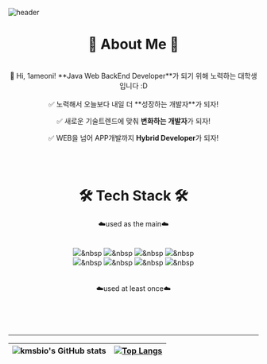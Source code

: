 ![header](https://capsule-render.vercel.app/api?type=Waving&color=00C3FF&height=180&section=header&text=Eonion's%20Development%20Github&fontSize=40&fontColor=ffffff&fontAlign=52)


<div align=center>
  
# 🐾 About Me 🐾
  <br>
 👋 Hi, 1ameoni! **Java Web BackEnd Developer**가 되기 위해 노력하는 대학생입니다 :D
<br>
<br>
✅ 노력해서 오늘보다 내일 더 **성장하는 개발자**가 되자!

  
✅ 새로운 기술트렌드에 맞춰 **변화하는 개발자**가 되자!

✅ WEB을 넘어 APP개발까지 **Hybrid Developer**가 되자!
</div>
<br>


<div align=center>
   <br>
  
# 🛠 Tech Stack 🛠
☁️used as the main☁️
<br>
<br>  
<img src="https://img.shields.io/badge/JAVA-FF7800?style=for-the-badge&logo=java&logoColor=white"></a>&nbsp
<img src="https://img.shields.io/badge/Node.js-339933?style=for-the-badge&logo=Node.js&logoColor=white"/></a>&nbsp
<img src="https://img.shields.io/badge/Python-007396?style=for-the-badge&logo=python&logoColor=white"></a>&nbsp
<img src="https://img.shields.io/badge/mysql-4479A1?style=for-the-badge&logo=mysql&logoColor=white"></a>&nbsp
<br> 
<img src="https://img.shields.io/badge/Spring-6DB33F?style=for-the-badge&logo=Spring&logoColor=white"></a>&nbsp
<img src="https://img.shields.io/badge/Springboot-6DB33F?style=for-the-badge&logo=Springboot&logoColor=white"></a>&nbsp
<img src="https://img.shields.io/badge/react Native-61DAFB?style=for-the-badge&logo=react&logoColor=black"></a>&nbsp
<img src="https://img.shields.io/badge/github-181717?style=for-the-badge&logo=github&logoColor=white"></a>&nbsp 
<br>
<br>
<br>
☁️used at least once☁️
<br />
<br />
</div>
<br />
<br />
<hr>
<div align="center">

|![kmsbio's GitHub stats](https://github-readme-stats.vercel.app/api?username=sangeon22)|[![Top Langs](https://github-readme-stats.vercel.app/api/top-langs/?username=sangeon22&layout=compact&theme=buefy)](https://github.com/sangeon22)|
| ------------- | ------------- |
</div>

